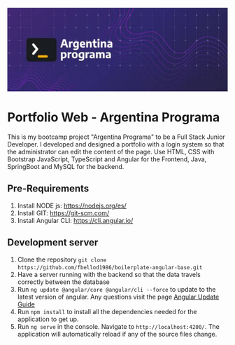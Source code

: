 ![banner](/src/assets/banner.jpg)

# Portfolio Web - Argentina Programa

This is my bootcamp project "Argentina Programa" to be a Full Stack Junior Developer. I developed and designed a portfolio with a login system so that the administrator can edit the content of the page. Use HTML, CSS with Bootstrap JavaScript, TypeScript and Angular for the Frontend, Java, SpringBoot and MySQL for the backend.

## Pre-Requirements

1. Install NODE js: https://nodejs.org/es/
2. Install GIT: https://git-scm.com/
3. Install Angular CLI: https://cli.angular.io/

## Development server

1. Clone the repository `git clone https://github.com/fbellod1986/boilerplate-angular-base.git`
2. Have a server running with the backend so that the data travels correctly between the database
2. Run `ng update @angular/core @angular/cli --force` to update to the latest version of angular. Any questions visit the page [Angular Update Guide](https://update.angular.io/)	
3. Run `npm install` to install all the dependencies needed for the application to get up.
4. Run `ng serve` in the console. Navigate to `http://localhost:4200/`. The application will automatically reload if any of the source files change.


